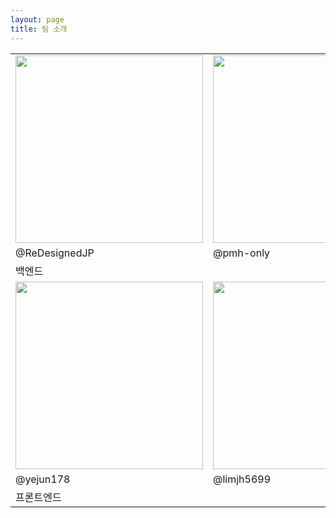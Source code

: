 ```yaml
---
layout: page
title: 팀 소개
---
```


<table>
<tr>
<td><img width="300" src="https://avatars.githubusercontent.com/u/33867923" /></td>
<td><img width="300" src="https://avatars.githubusercontent.com/u/39158228" /></td>
</tr>
<tr>
<td>@ReDesignedJP</td>
<td>@pmh-only</td>
</tr>
<tr>
<td colspan="2">백엔드</td>
</tr>
<tr>
<td><img width="300" src="https://avatars.githubusercontent.com/u/64297220" /></td>
<td><img width="300" src="https://avatars.githubusercontent.com/u/84320997" /></td>
<td><img width="300" src="https://avatars.githubusercontent.com/u/90828017" /></td>
</tr>
<tr>
<td>@yejun178</td>
<td>@limjh5699</td>
<td>@gimmuil</td>
</tr>
<tr>
<td colspan="3">프론트엔드</td>
</tr>
</table>

